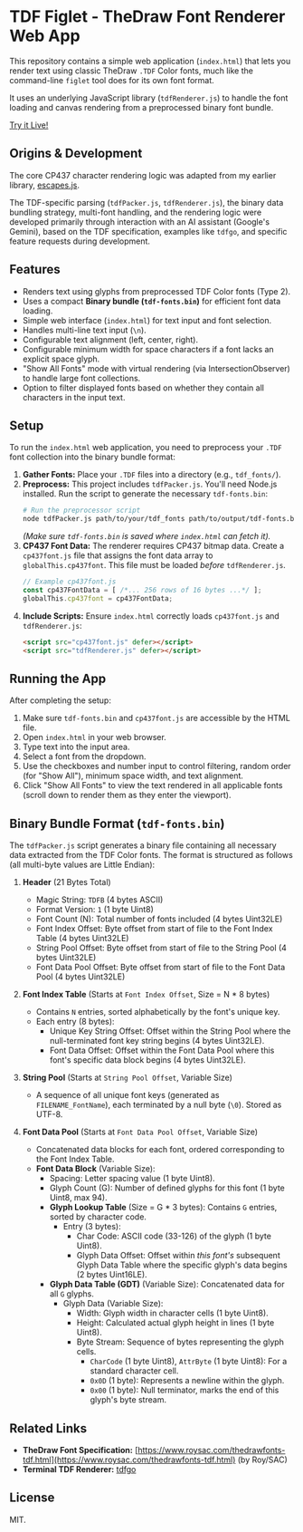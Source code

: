 # TDF Figlet - TheDraw Font Renderer Web App

This repository contains a simple web application (`index.html`) that lets you render text using classic TheDraw `.TDF` Color fonts, much like the command-line `figlet` tool does for its own font format.

It uses an underlying JavaScript library (`tdfRenderer.js`) to handle the font loading and canvas rendering from a preprocessed binary font bundle.

[Try it Live!](https://atdt.github.io/tdf-figlet/)

## Origins & Development

The core CP437 character rendering logic was adapted from my earlier library, [escapes.js](https://github.com/atdt/escapes.js).

The TDF-specific parsing (`tdfPacker.js`, `tdfRenderer.js`), the binary data bundling strategy, multi-font handling, and the rendering logic were developed primarily through interaction with an AI assistant (Google's Gemini), based on the TDF specification, examples like `tdfgo`, and specific feature requests during development.

## Features

* Renders text using glyphs from preprocessed TDF Color fonts (Type 2).
* Uses a compact **Binary bundle (`tdf-fonts.bin`)** for efficient font data loading.
* Simple web interface (`index.html`) for text input and font selection.
* Handles multi-line text input (`\n`).
* Configurable text alignment (left, center, right).
* Configurable minimum width for space characters if a font lacks an explicit space glyph.
* "Show All Fonts" mode with virtual rendering (via IntersectionObserver) to handle large font collections.
* Option to filter displayed fonts based on whether they contain all characters in the input text.

## Setup

To run the `index.html` web application, you need to preprocess your `.TDF` font collection into the binary bundle format:

1.  **Gather Fonts:** Place your `.TDF` files into a directory (e.g., `tdf_fonts/`).
2.  **Preprocess:** This project includes `tdfPacker.js`. You'll need Node.js installed. Run the script to generate the necessary `tdf-fonts.bin`:
    ```bash
    # Run the preprocessor script
    node tdfPacker.js path/to/your/tdf_fonts path/to/output/tdf-fonts.bin
    ```
    *(Make sure `tdf-fonts.bin` is saved where `index.html` can fetch it).*
3.  **CP437 Font Data:** The renderer requires CP437 bitmap data. Create a `cp437font.js` file that assigns the font data array to `globalThis.cp437font`. This file must be loaded *before* `tdfRenderer.js`.
    ```javascript
    // Example cp437font.js
    const cp437FontData = [ /*... 256 rows of 16 bytes ...*/ ];
    globalThis.cp437font = cp437FontData;
    ```
4.  **Include Scripts:** Ensure `index.html` correctly loads `cp437font.js` and `tdfRenderer.js`:
    ```html
    <script src="cp437font.js" defer></script>
    <script src="tdfRenderer.js" defer></script>
    ```

## Running the App

After completing the setup:

1.  Make sure `tdf-fonts.bin` and `cp437font.js` are accessible by the HTML file.
2.  Open `index.html` in your web browser.
3.  Type text into the input area.
4.  Select a font from the dropdown.
5.  Use the checkboxes and number input to control filtering, random order (for "Show All"), minimum space width, and text alignment.
6.  Click "Show All Fonts" to view the text rendered in all applicable fonts (scroll down to render them as they enter the viewport).

## Binary Bundle Format (`tdf-fonts.bin`)

The `tdfPacker.js` script generates a binary file containing all necessary data extracted from the TDF Color fonts. The format is structured as follows (all multi-byte values are Little Endian):

1.  **Header** (21 Bytes Total)
    * Magic String: `TDFB` (4 bytes ASCII)
    * Format Version: `1` (1 byte Uint8)
    * Font Count (N): Total number of fonts included (4 bytes Uint32LE)
    * Font Index Offset: Byte offset from start of file to the Font Index Table (4 bytes Uint32LE)
    * String Pool Offset: Byte offset from start of file to the String Pool (4 bytes Uint32LE)
    * Font Data Pool Offset: Byte offset from start of file to the Font Data Pool (4 bytes Uint32LE)

2.  **Font Index Table** (Starts at `Font Index Offset`, Size = N * 8 bytes)
    * Contains `N` entries, sorted alphabetically by the font's unique key.
    * Each entry (8 bytes):
        * Unique Key String Offset: Offset within the String Pool where the null-terminated font key string begins (4 bytes Uint32LE).
        * Font Data Offset: Offset within the Font Data Pool where this font's specific data block begins (4 bytes Uint32LE).

3.  **String Pool** (Starts at `String Pool Offset`, Variable Size)
    * A sequence of all unique font keys (generated as `FILENAME_FontName`), each terminated by a null byte (`\0`). Stored as UTF-8.

4.  **Font Data Pool** (Starts at `Font Data Pool Offset`, Variable Size)
    * Concatenated data blocks for each font, ordered corresponding to the Font Index Table.
    * **Font Data Block** (Variable Size):
        * Spacing: Letter spacing value (1 byte Uint8).
        * Glyph Count (G): Number of defined glyphs for this font (1 byte Uint8, max 94).
        * **Glyph Lookup Table** (Size = G * 3 bytes): Contains `G` entries, sorted by character code.
            * Entry (3 bytes):
                * Char Code: ASCII code (33-126) of the glyph (1 byte Uint8).
                * Glyph Data Offset: Offset within *this font's* subsequent Glyph Data Table where the specific glyph's data begins (2 bytes Uint16LE).
        * **Glyph Data Table (GDT)** (Variable Size): Concatenated data for all `G` glyphs.
            * Glyph Data (Variable Size):
                * Width: Glyph width in character cells (1 byte Uint8).
                * Height: Calculated actual glyph height in lines (1 byte Uint8).
                * Byte Stream: Sequence of bytes representing the glyph cells.
                    * `CharCode` (1 byte Uint8), `AttrByte` (1 byte Uint8): For a standard character cell.
                    * `0x0D` (1 byte): Represents a newline within the glyph.
                    * `0x00` (1 byte): Null terminator, marks the end of this glyph's byte stream.

## Related Links

* **TheDraw Font Specification:** [https://www.roysac.com/thedrawfonts-tdf.html](https://www.roysac.com/thedrawfonts-tdf.html) (by Roy/SAC)
* **Terminal TDF Renderer:** [tdfgo](https://github.com/digitallyserviced/tdfgo)

## License

MIT.
